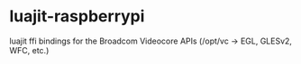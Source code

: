 luajit-raspberrypi
==================

luajit ffi bindings for the Broadcom Videocore APIs (/opt/vc -> EGL, GLESv2, WFC, etc.)